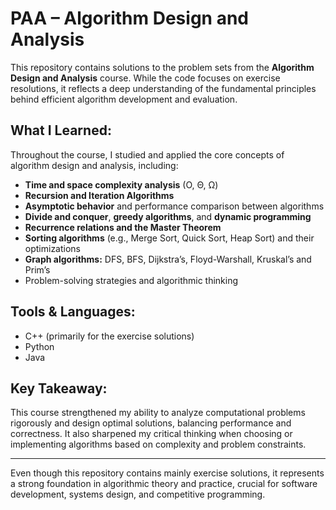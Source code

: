 # PAA – Algorithm Design and Analysis

This repository contains solutions to the problem sets from the **Algorithm Design and Analysis** course. While the code focuses on exercise resolutions, it reflects a deep understanding of the fundamental principles behind efficient algorithm development and evaluation.

## What I Learned:

Throughout the course, I studied and applied the core concepts of algorithm design and analysis, including:

- **Time and space complexity analysis** (O, Θ, Ω)
- **Recursion and Iteration Algorithms**
- **Asymptotic behavior** and performance comparison between algorithms
- **Divide and conquer**, **greedy algorithms**, and **dynamic programming**
- **Recurrence relations and the Master Theorem**
- **Sorting algorithms** (e.g., Merge Sort, Quick Sort, Heap Sort) and their optimizations
- **Graph algorithms:** DFS, BFS, Dijkstra’s, Floyd-Warshall, Kruskal’s and Prim’s
- Problem-solving strategies and algorithmic thinking

## Tools & Languages:
- C++ (primarily for the exercise solutions)
- Python
- Java

## Key Takeaway:

This course strengthened my ability to analyze computational problems rigorously and design optimal solutions, balancing performance and correctness. It also sharpened my critical thinking when choosing or implementing algorithms based on complexity and problem constraints.

---

Even though this repository contains mainly exercise solutions, it represents a strong foundation in algorithmic theory and practice, crucial for software development, systems design, and competitive programming.
